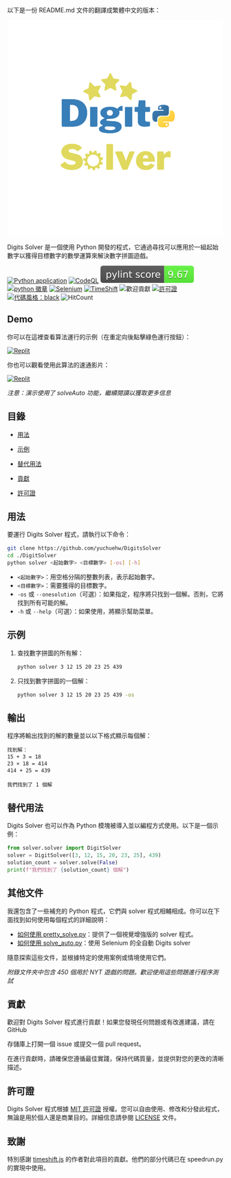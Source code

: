 以下是一份 README.md 文件的翻譯成繁體中文的版本：

<p align="center">
    <picture>
      <img 
        src="new_logo.png" 
        alt="VueTube 圖示"
        width="500"
       />
    </picture>
<p>

Digits Solver 是一個使用 Python 開發的程式，它通過尋找可以應用於一組起始數字以獲得目標數字的數學運算來解決數字拼圖遊戲。

[![Python application](https://github.com/yuchuehw/DigitsSolver/actions/workflows/python-app.yml/badge.svg)](https://github.com/yuchuehw/DigitsSolver/actions/workflows/python-app.yml)
[![CodeQL](https://github.com/yuchuehw/DigitsSolver/actions/workflows/github-code-scanning/codeql/badge.svg)](https://github.com/yuchuehw/DigitsSolver/actions/workflows/github-code-scanning/codeql)
[![PyLint 分數](https://raw.githubusercontent.com/yuchuehw/DigitsSolver/main/pylint_badge.svg)](pylint.out)
<br>
[![python 徽章](https://img.shields.io/badge/Python-3776AB?style=flat&for-the-badge&logo=python&logoColor=white)](https://www.python.org/)
[![Selenium](https://img.shields.io/badge/Selenium-grey.svg?style=flat&logo=selenium)](https://www.selenium.dev/)
[![TimeShift](https://img.shields.io/badge/TimeShift.js-grey.svg?style=flat&logo=javascript)](https://github.com/plaa/TimeShift-js)
![歡迎貢獻](https://img.shields.io/badge/contributions-welcome-brightgreen.svg?style=flat&color=pink)
[![許可證](https://img.shields.io/github/license/yuchuehw/DigitsSolver?style=flat&color=yellow)](LICENSE.md)
[![代碼風格：black](https://img.shields.io/badge/code%20style-black-000000.svg)](https://github.com/psf/black)
![HitCount](https://hits.dwyl.com/yuchuehw/DigitsSolver.svg?style=flat)

## Demo
你可以在這裡查看算法運行的示例（在重定向後點擊綠色運行按鈕）：

[![Replit](https://img.shields.io/badge/DEMO-REPL.IT-purple.svg?style=flat&logo=replit)](https://replit.com/@yuchuehw/DigitsSolver)

你也可以觀看使用此算法的速通影片：

[![Replit](https://img.shields.io/badge/DEMO-YOUTUBE-purple.svg?style=flat&logo=youtube)](https://www.youtube.com/watch?v=se2OdZnEHHA)

*注意：演示使用了 solveAuto 功能，繼續閱讀以獲取更多信息*

## 目錄
- [用法](#用法)
- [示例](#示例)
- [替代用法](#替代用法)
- [貢獻](#貢獻)


- [許可證](#許可證)


## 用法

要運行 Digits Solver 程式，請執行以下命令：

```bash
git clone https://github.com/yuchuehw/DigitsSolver
cd ./DigitSolver
python solver <起始數字> <目標數字> [-os] [-h]
```

- `<起始數字>`：用空格分隔的整數列表，表示起始數字。
- `<目標數字>`：需要獲得的目標數字。
- `-os` 或 `--onesolution`（可選）：如果指定，程序將只找到一個解。否則，它將找到所有可能的解。
- `-h` 或 `--help`（可選）：如果使用，將顯示幫助菜單。

## 示例

1. 查找數字拼圖的所有解：
   ```bash
   python solver 3 12 15 20 23 25 439
   ```

2. 只找到數字拼圖的一個解：
   ```bash
   python solver 3 12 15 20 23 25 439 -os
   ```

## 輸出

程序將輸出找到的解的數量並以以下格式顯示每個解：

```
找到解：
15 + 3 = 18
23 × 18 = 414
414 + 25 = 439

我們找到了 1 個解
```

## 替代用法
Digits Solver 也可以作為 Python 模塊被導入並以編程方式使用。以下是一個示例：

```python
from solver.solver import DigitSolver
solver = DigitSolver([3, 12, 15, 20, 23, 25], 439)
solution_count = solver.solve(False)
print(f"我們找到了 {solution_count} 個解")
```
## 其他文件

我還包含了一些補充的 Python 程式，它們與 solver 程式相輔相成。你可以在下面找到如何使用每個程式的詳細說明：

- [如何使用 pretty_solve.py](reference/prettySolve.md)：提供了一個視覺增強版的 solver 程式。
- [如何使用 solve_auto.py](reference/solveAuto.md)：使用 Selenium 的全自動 Digits solver

隨意探索這些文件，並根據特定的使用案例或情境使用它們。

*附錄文件夾中包含 450 個用於 NYT 遊戲的問題。歡迎使用這些問題進行程序測試*

## 貢獻

歡迎對 Digits Solver 程式進行貢獻！如果您發現任何問題或有改進建議，請在 GitHub

 存儲庫上打開一個 issue 或提交一個 pull request。

在進行貢獻時，請確保您遵循最佳實踐，保持代碼質量，並提供對您的更改的清晰描述。


## 許可證

Digits Solver 程式根據 [MIT 許可證](https://choosealicense.com/licenses/mit/) 授權。您可以自由使用、修改和分發此程式，無論是用於個人還是商業目的。詳細信息請參閱 [LICENSE](LICENSE.md) 文件。

## 致謝

特別感謝 [timeshift.js](https://github.com/plaa/TimeShift-js) 的作者對此項目的貢獻。他們的部分代碼已在 speedrun.py 的實現中使用。
